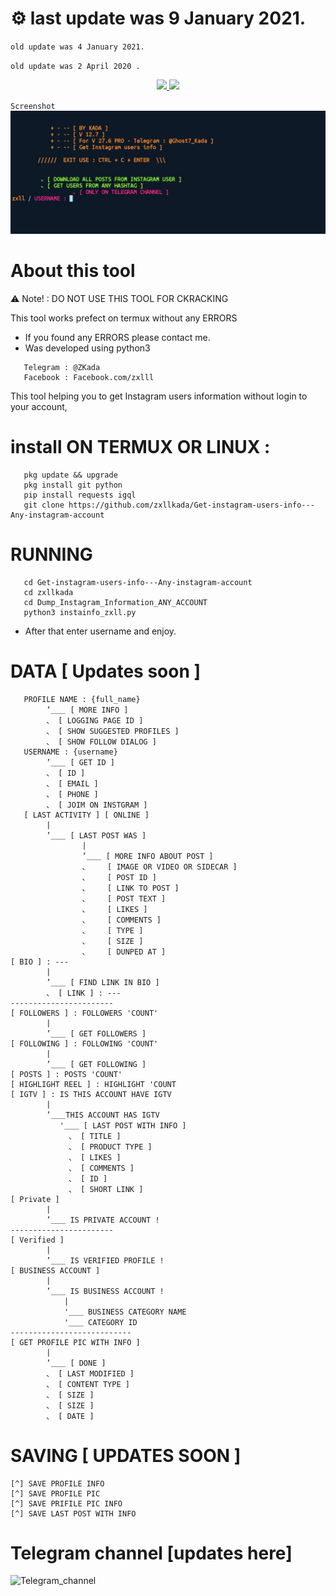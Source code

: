 # ⚙ last update was 9 January 2021.
``old update was 4 January 2021.``

``old update was 2 April 2020 .``

<p align="center">
   <a href="https://github.com/zxllkada/Get-instagram-users-info---Any-instagram-account">
      <img src="https://img.shields.io/github/stars/zxllkada/Get-instagram-users-info---Any-instagram-account?style=social">
   </a>
   <a href="https://github.com/zxllkada">
      <img src="https://img.shields.io/github/followers/zxllkada?label=Follow&style=social">
   </a>
</p>

``Screenshot``
![zxllkada_TOLL](zxllkada/instainfo_zxll_sc.jpg)
# About this tool

:warning: Note! : DO NOT USE THIS TOOL FOR CKRACKING

This tool works prefect on termux without any ERRORS
* If you found any ERRORS please contact me.
* Was developed using python3

```
   Telegram : @ZKada
   Facebook : Facebook.com/zxlll
```

This tool helping you to get Instagram users information without login to your account,


# install ON TERMUX OR LINUX :
```
   pkg update && upgrade
   pkg install git python
   pip install requests igql
   git clone https://github.com/zxllkada/Get-instagram-users-info---Any-instagram-account
```

# RUNNING
```
   cd Get-instagram-users-info---Any-instagram-account
   cd zxllkada
   cd Dump_Instagram_Information_ANY_ACCOUNT
   python3 instainfo_zxll.py
```
* After that enter username and enjoy.


# DATA [ Updates soon ]
```
   PROFILE NAME : {full_name}
        ’＿＿ [ MORE INFO ]
        、 [ LOGGING PAGE ID ]
        、 [ SHOW SUGGESTED PROFILES ]
        、 [ SHOW FOLLOW DIALOG ]
   USERNAME : {username}
        ’＿＿ [ GET ID ]
        、 [ ID ]
        、 [ EMAIL ]
        、 [ PHONE ]
        、 [ JOIM ON INSTGRAM ]
   [ LAST ACTIVITY ] [ ONLINE ]
        |
        ’＿＿ [ LAST POST WAS ]
                |
                ’＿＿ [ MORE INFO ABOUT POST ]
                、    [ IMAGE OR VIDEO OR SIDECAR ]
                、    [ POST ID ]
                、    [ LINK TO POST ]
                、    [ POST TEXT ]
                、    [ LIKES ]
                、    [ COMMENTS ]
                、    [ TYPE ]
                、    [ SIZE ]
                、    [ DUNPED AT ]
[ BIO ] : ---
        |
        ’＿＿ [ FIND LINK IN BIO ]
        、 [ LINK ] : ---
-----------------------
[ FOLLOWERS ] : FOLLOWERS 'COUNT'
        |
        ’＿＿ [ GET FOLLOWERS ]
[ FOLLOWING ] : FOLLOWING 'COUNT'
        |
        ’＿＿ [ GET FOLLOWING ]
[ POSTS ] : POSTS 'COUNT'
[ HIGHLIGHT REEL ] : HIGHLIGHT 'COUNT
[ IGTV ] : IS THIS ACCOUNT HAVE IGTV
        |
        ’＿＿THIS ACCOUNT HAS IGTV
           '＿＿ [ LAST POST WITH INFO ]
             、 [ TITLE ]
             、 [ PRODUCT TYPE ] 
             、 [ LIKES ] 
             、 [ COMMENTS ] 
             、 [ ID ]
             、 [ SHORT LINK ]
[ Private ]
        |
        ’＿＿ IS PRIVATE ACCOUNT !
-----------------------
[ Verified ]
        |
        ’＿＿ IS VERIFIED PROFILE !
[ BUSINESS ACCOUNT ]
        |
        ’＿＿ IS BUSINESS ACCOUNT !
            |
            '＿＿ BUSINESS CATEGORY NAME
            '＿＿ CATEGORY ID
---------------------------
[ GET PROFILE PIC WITH INFO ]
        |
        ’＿＿ [ DONE ]
        、 [ LAST MODIFIED ]
        、 [ CONTENT TYPE ] 
        、 [ SIZE ] 
        、 [ SIZE ]
        、 [ DATE ]
```

# SAVING [ UPDATES SOON ]

```
[^] SAVE PROFILE INFO
[^] SAVE PROFILE PIC
[^] SAVE PRIFILE PIC INFO
[^] SAVE LAST POST WITH INFO
```



# Telegram channel [updates here]
![Telegram_channel](zxllkada/Telegram_channel_join_to_get_updates.png)
